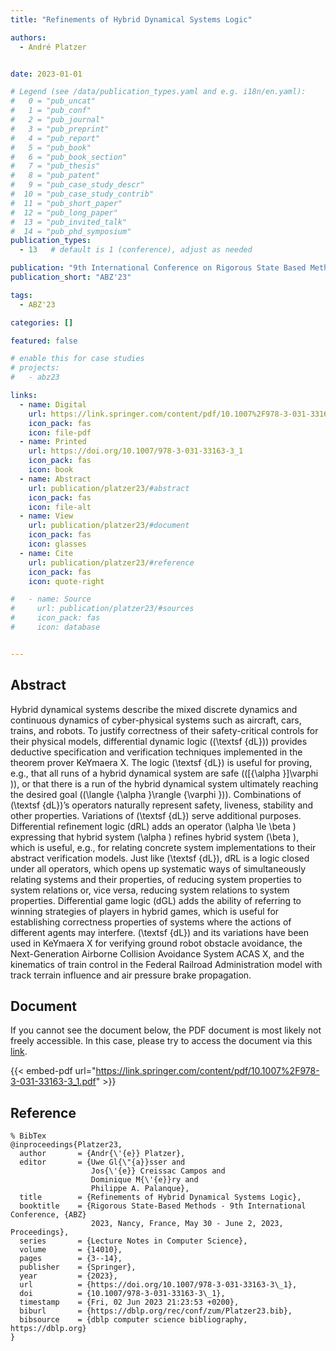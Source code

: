 ```yaml
---
title: "Refinements of Hybrid Dynamical Systems Logic"

authors:
  - André Platzer


date: 2023-01-01

# Legend (see /data/publication_types.yaml and e.g. i18n/en.yaml): 
#   0 = "pub_uncat"
#   1 = "pub_conf"
#   2 = "pub_journal"
#   3 = "pub_preprint"
#   4 = "pub_report"
#   5 = "pub_book"
#   6 = "pub_book_section"
#   7 = "pub_thesis"
#   8 = "pub_patent"
#   9 = "pub_case_study_descr"
#  10 = "pub_case_study_contrib"
#  11 = "pub_short_paper"
#  12 = "pub_long_paper"
#  13 = "pub_invited_talk"
#  14 = "pub_phd_symposium"
publication_types:
  - 13   # default is 1 (conference), adjust as needed

publication: "9th International Conference on Rigorous State Based Methods (ABZ'23)"
publication_short: "ABZ'23"

tags:
  - ABZ'23

categories: []

featured: false

# enable this for case studies
# projects:
#   - abz23

links:
  - name: Digital
    url: https://link.springer.com/content/pdf/10.1007%2F978-3-031-33163-3_1.pdf
    icon_pack: fas
    icon: file-pdf
  - name: Printed
    url: https://doi.org/10.1007/978-3-031-33163-3_1
    icon_pack: fas
    icon: book
  - name: Abstract
    url: publication/platzer23/#abstract
    icon_pack: fas
    icon: file-alt
  - name: View
    url: publication/platzer23/#document
    icon_pack: fas
    icon: glasses
  - name: Cite
    url: publication/platzer23/#reference
    icon_pack: fas
    icon: quote-right

#   - name: Source
#     url: publication/platzer23/#sources
#     icon_pack: fas
#     icon: database


---
```


## Abstract

Hybrid dynamical systems describe the mixed discrete dynamics and continuous dynamics of cyber-physical systems such as aircraft, cars, trains, and robots. To justify correctness of their safety-critical controls for their physical models, differential dynamic logic (\(\textsf {dL}\)) provides deductive specification and verification techniques implemented in the theorem prover KeYmaera X. The logic \(\textsf {dL}\) is useful for proving, e.g., that all runs of a hybrid dynamical system are safe (\([{\alpha }]\varphi \)), or that there is a run of the hybrid dynamical system ultimately reaching the desired goal (\(\langle {\alpha }\rangle {\varphi }\)). Combinations of \(\textsf {dL}\)’s operators naturally represent safety, liveness, stability and other properties. Variations of \(\textsf {dL}\) serve additional purposes. Differential refinement logic (dRL) adds an operator \(\alpha \le \beta \) expressing that hybrid system \(\alpha \) refines hybrid system \(\beta \), which is useful, e.g., for relating concrete system implementations to their abstract verification models. Just like \(\textsf {dL}\), dRL is a logic closed under all operators, which opens up systematic ways of simultaneously relating systems and their properties, of reducing system properties to system relations or, vice versa, reducing system relations to system properties. Differential game logic (dGL) adds the ability of referring to winning strategies of players in hybrid games, which is useful for establishing correctness properties of systems where the actions of different agents may interfere. \(\textsf {dL}\) and its variations have been used in KeYmaera X for verifying ground robot obstacle avoidance, the Next-Generation Airborne Collision Avoidance System ACAS X, and the kinematics of train control in the Federal Railroad Administration model with track terrain influence and air pressure brake propagation.

## Document

If you cannot see the document below, the PDF document is most likely not freely accessible. In this case, please try to access the document via this <a href="https://link.springer.com/content/pdf/10.1007%2F978-3-031-33163-3_1.pdf">link</a>.

{{< embed-pdf url="https://link.springer.com/content/pdf/10.1007%2F978-3-031-33163-3_1.pdf" >}}

## Reference

```
% BibTex
@inproceedings{Platzer23,
  author       = {Andr{\'{e}} Platzer},
  editor       = {Uwe Gl{\"{a}}sser and
                  Jos{\'{e}} Creissac Campos and
                  Dominique M{\'{e}}ry and
                  Philippe A. Palanque},
  title        = {Refinements of Hybrid Dynamical Systems Logic},
  booktitle    = {Rigorous State-Based Methods - 9th International Conference, {ABZ}
                  2023, Nancy, France, May 30 - June 2, 2023, Proceedings},
  series       = {Lecture Notes in Computer Science},
  volume       = {14010},
  pages        = {3--14},
  publisher    = {Springer},
  year         = {2023},
  url          = {https://doi.org/10.1007/978-3-031-33163-3\_1},
  doi          = {10.1007/978-3-031-33163-3\_1},
  timestamp    = {Fri, 02 Jun 2023 21:23:53 +0200},
  biburl       = {https://dblp.org/rec/conf/zum/Platzer23.bib},
  bibsource    = {dblp computer science bibliography, https://dblp.org}
}


```

<!-- # add information for case study papers (if available)
## Sources

- **Used formal method:**
  [ASM](/method/asm)
- **Resources and tools:**
  Asmeta

For more information, please contact the <a href ="mailto:silvia.bonfanti@unibg.it;arcaini@nii.ac.jp;angelo.gargantini@unibg.it;scandurra@unibg.it;elvinia.riccobene@unimi.it">authors</a>-->

